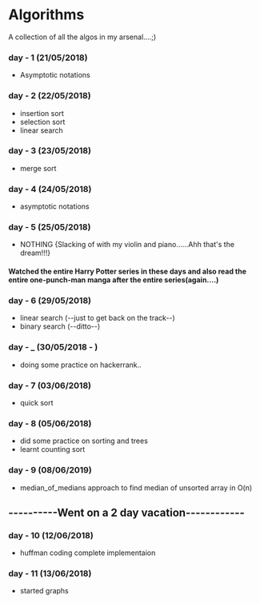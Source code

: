 # Algorithms
A collection of all the algos in my arsenal....;)

### day - 1 (21/05/2018)
* Asymptotic notations

### day - 2 (22/05/2018)
* insertion sort
* selection sort
* linear search

### day - 3 (23/05/2018)
* merge sort

### day - 4 (24/05/2018)
* asymptotic notations

### day - 5 (25/05/2018)
* NOTHING {Slacking of with my violin and piano......Ahh that's the dream!!!}

#### Watched the entire Harry Potter series in these days and also read the entire one-punch-man manga after the entire series(again....)

### day - 6 (29/05/2018)
* linear search (--just to get back on the track--)
* binary search (--ditto--)

### day - _ (30/05/2018 - )
* doing some practice on hackerrank..

### day - 7 (03/06/2018)
* quick sort

### day - 8 (05/06/2018)
* did some practice on sorting and trees
* learnt counting sort

### day - 9 (08/06/2019)
* median_of_medians approach to find median of unsorted array in O(n)

## ----------Went on a 2 day vacation------------

### day - 10 (12/06/2018)
* huffman coding complete implementaion

### day - 11 (13/06/2018)
* started graphs
